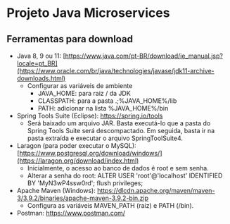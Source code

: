 # Projeto Java Microservices

## Ferramentas para download
- Java 8, 9 ou 11: [https://www.java.com/pt-BR/download/ie_manual.jsp?locale=pt_BR](https://www.oracle.com/br/java/technologies/javase/jdk11-archive-downloads.html)
  - Configurar as variáveis de ambiente
    - JAVA_HOME: para raiz / da JDK
    - CLASSPATH: para a pasta .;%JAVA_HOME%/lib
    - PATH: adicionar na lista %JAVA_HOME%/bin
- Spring Tools Suite (Eclipse): https://spring.io/tools
  - Será baixado um arquivo JAR. Basta executá-lo que a pasta do Spring Tools Suite será descompactado. Em seguida, basta ir na pasta extraída e executar o arquivo SpringToolSuite4.
- Laragon (para poder executar o MySQL): [https://www.postgresql.org/download/windows/](https://laragon.org/download/index.html)
  - Inicialmente, o acesso ao banco de dados é root e sem senha.
  - Alterar a senha do root: ALTER USER 'root'@'localhost' IDENTIFIED BY 'MyN3wP4ssw0rd'; flush privileges;
- Apache Maven (Windows): https://dlcdn.apache.org/maven/maven-3/3.9.2/binaries/apache-maven-3.9.2-bin.zip
  - Configura as variáveis MAVEN_PATH (raiz) e PATH (/bin).
- Postman: https://www.postman.com/




